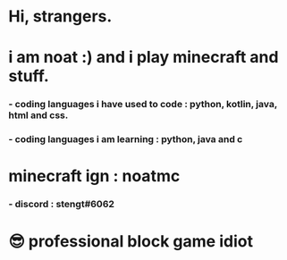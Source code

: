 # Hi, strangers.

# i am noat :) and i play minecraft and stuff.

### - coding languages i have used to code : python, kotlin, java, html and css.

### - coding languages i am learning : python, java and c

# minecraft ign : noatmc

### - discord : stengt#6062

# 😎 professional block game idiot
